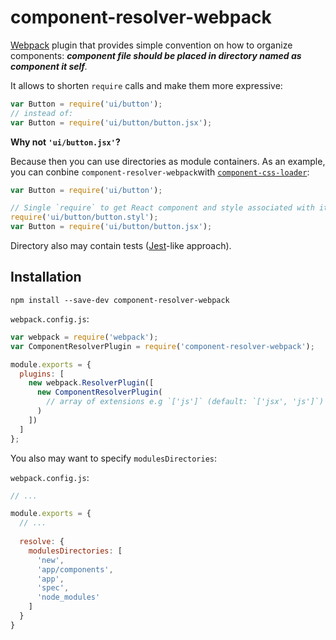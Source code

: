 # component-resolver-webpack

[Webpack](http://webpack.github.io) plugin that provides simple convention on
how to organize components: _**component file should be placed in directory named 
as component it self**._

It allows to shorten `require` calls and make them more expressive:

``` js
var Button = require('ui/button');
// instead of:
var Button = require('ui/button/button.jsx');
```

**Why not `'ui/button.jsx'`?**

Because then you can use directories as module containers. As an example, you can
conbine `component-resolver-webpack`with 
[`component-css-loader`](https://github.com/toptal/component-css-loader):

``` js
var Button = require('ui/button');

// Single `require` to get React component and style associated with it.
require('ui/button/button.styl');
var Button = require('ui/button/button.jsx');
```

Directory also may contain tests ([Jest](https://facebook.github.io/jest/)-like approach).

## Installation

```
npm install --save-dev component-resolver-webpack
```

`webpack.config.js`:
``` javascript
var webpack = require('webpack');
var ComponentResolverPlugin = require('component-resolver-webpack');

module.exports = {
  plugins: [
    new webpack.ResolverPlugin([
      new ComponentResolverPlugin(
        // array of extensions e.g `['js']` (default: `['jsx', 'js']`)
      )
    ])
  ]
};
```

You also may want to specify `modulesDirectories`: 

`webpack.config.js`:
``` javascript
// ...

module.exports = {
  // ...
  
  resolve: {
    modulesDirectories: [
      'new',
      'app/components',
      'app',
      'spec',
      'node_modules'
    ]
  }
}
```
